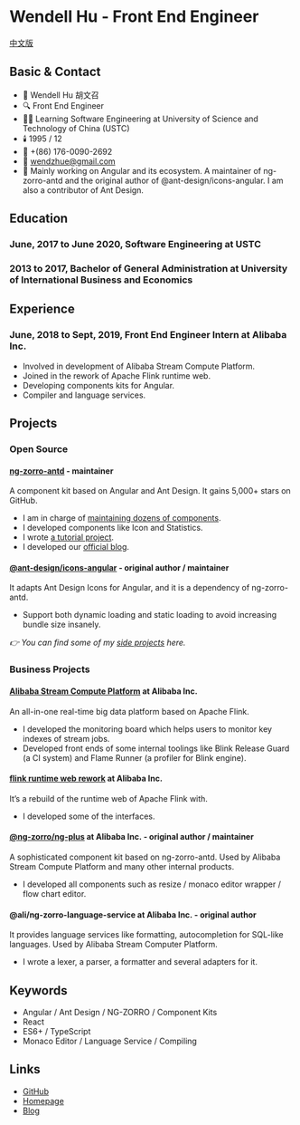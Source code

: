 # Wendell Hu - Front End Engineer

[中文版](./README-CN.md)

## Basic & Contact

- 👦 Wendell Hu 胡文召
- 🔍 Front End Engineer
- 👨‍🎓 Learning Software Engineering at University of Science and Technology of China (USTC)
- 🕯️ 1995 / 12
- 📱 +(86) 176-0090-2692
- 📮 [wendzhue@gmail.com](mailto:wendzhue@gmail.com)
- 🎤 Mainly working on Angular and its ecosystem. A maintainer of ng-zorro-antd and the original author of @ant-design/icons-angular. I am also a contributor of Ant Design.

## Education

### **June, 2017 to June 2020, Software Engineering at USTC**

### **2013 to 2017, Bachelor of General Administration at University of International Business and Economics**

## Experience

### **June, 2018 to Sept, 2019, Front End Engineer Intern at Alibaba Inc.**

- Involved in development of Alibaba Stream Compute Platform.
- Joined in the rework of Apache Flink runtime web.
- Developing components kits for Angular.
- Compiler and language services.

## Projects

### Open Source

#### [ng-zorro-antd](https://github.com/NG-ZORRO/ng-zorro-antd) - maintainer

A component kit based on Angular and Ant Design. It gains 5,000+ stars on GitHub.

- I am in charge of [maintaining dozens of components](https://github.com/NG-ZORRO/ng-zorro-antd/pulls?q=is%3Apr+is%3Aclosed+author%3Awendzhue).
- I developed components like Icon and Statistics.
- I wrote [a tutorial project](https://github.com/NG-ZORRO/today-ng-steps).
- I developed our [official blog](https://ng.ant.design/blog).

#### [@ant-design/icons-angular](https://github.com/ant-design/ant-design-icons/tree/master/packages/icons-angular) - original author / maintainer

It adapts Ant Design Icons for Angular, and it is a dependency of ng-zorro-antd.

- Support both dynamic loading and static loading to avoid increasing bundle size insanely.

_👉 You can find some of my [side projects](https://github.com/silicic-acid) here._

### Business Projects

#### [Alibaba Stream Compute Platform](https://data.aliyun.com/product/sc) at Alibaba Inc.

An all-in-one real-time big data platform based on Apache Flink.

- I developed the monitoring board which helps users to monitor key indexes of stream jobs.
- Developed front ends of some internal toolings like Blink Release Guard (a CI system) and Flame Runner (a profiler for Blink engine).

#### [flink runtime web rework](https://github.com/apache/flink/tree/master/flink-runtime-web/web-dashboard/src) at Alibaba Inc.

It’s a rebuild of the runtime web of Apache Flink with.

- I developed some of the interfaces.

#### [@ng-zorro/ng-plus](https://www.npmjs.com/package/@ng-zorro/ng-plus) at Alibaba Inc. - original author / maintainer

A sophisticated component kit based on ng-zorro-antd. Used by Alibaba Stream Compute Platform and many other internal products.

- I developed all components such as resize / monaco editor wrapper / flow chart editor.

#### @ali/ng-zorro-language-service at Alibaba Inc. - original author

It provides language services like formatting, autocompletion for SQL-like languages. Used by Alibaba Stream Computer Platform.

- I wrote a lexer, a parser, a formatter and several adapters for it.

## Keywords

- Angular / Ant Design / NG-ZORRO / Component Kits
- React
- ES6+ / TypeScript
- Monaco Editor / Language Service / Compiling

## Links

- [GitHub](https://github.com/wendzhue)
- [Homepage](https://wendell.site/)
- [Blog](http://wendell.site/blog)
